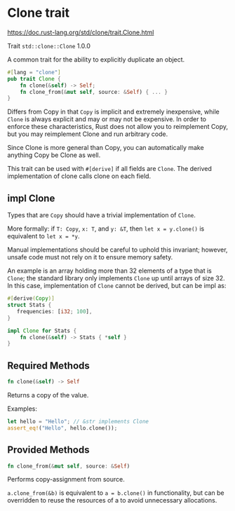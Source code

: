 # Clone trait
https://doc.rust-lang.org/std/clone/trait.Clone.html

Trait `std::clone::Clone` 1.0.0

A common trait for the ability to explicitly duplicate an object.

```rust
#[lang = "clone"]
pub trait Clone {
    fn clone(&self) -> Self;
    fn clone_from(&mut self, source: &Self) { ... }
}
```

Differs from Copy in that `Copy` is implicit and extremely inexpensive, while 
`Clone` is always explicit and may or may not be expensive. In order to enforce 
these characteristics, Rust does not allow you to reimplement Copy, but you may 
reimplement Clone and run arbitrary code.

Since Clone is more general than Copy, you can automatically make anything Copy 
be Clone as well.

This trait can be used with `#[derive]` if all fields are `Clone`. 
The derived implementation of clone calls clone on each field.


## impl Clone

Types that are `Copy` should have a trivial implementation of `Clone`.

More formally:
if `T: Copy`, `x: T`, and `y: &T`,
then `let x = y.clone()` is equivalent to `let x = *y`.

Manual implementations should be careful to uphold this invariant; 
however, unsafe code must not rely on it to ensure memory safety.

An example is an array holding more than 32 elements of a type that is `Clone`;
the standard library only implements `Clone` up until arrays of size 32. 
In this case, implementation of `Clone` cannot be derived, but can be impl as:

```rust
#[derive(Copy)]
struct Stats {
   frequencies: [i32; 100],
}

impl Clone for Stats {
    fn clone(&self) -> Stats { *self }
}
```


## Required Methods

```rust
fn clone(&self) -> Self
```
Returns a copy of the value.

Examples:
```rust
let hello = "Hello"; // &str implements Clone
assert_eq!("Hello", hello.clone());
```

## Provided Methods

```rust
fn clone_from(&mut self, source: &Self)
```

Performs copy-assignment from source.

`a.clone_from(&b)` is equivalent to `a = b.clone()` in functionality, but can be 
overridden to reuse the resources of a to avoid unnecessary allocations.
